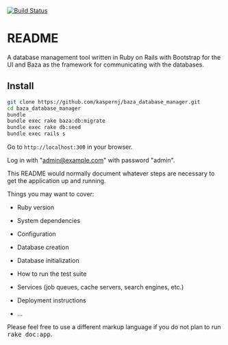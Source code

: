 [![Build Status](https://img.shields.io/shippable/5676f3b41895ca447466ade8.svg)](https://app.shippable.com/projects/5676f3b41895ca447466ade8/builds/latest)

# README

A database management tool written in Ruby on Rails with Bootstrap for the UI and Baza as the framework for communicating with the databases.

## Install

```bash
git clone https://github.com/kaspernj/baza_database_manager.git
cd baza_database_manager
bundle
bundle exec rake baza:db:migrate
bundle exec rake db:seed
bundle exec rails s
```

Go to `http://localhost:300` in your browser.

Log in with "admin@example.com" with password "admin".


This README would normally document whatever steps are necessary to get the
application up and running.

Things you may want to cover:

* Ruby version

* System dependencies

* Configuration

* Database creation

* Database initialization

* How to run the test suite

* Services (job queues, cache servers, search engines, etc.)

* Deployment instructions

* ...


Please feel free to use a different markup language if you do not plan to run
<tt>rake doc:app</tt>.

